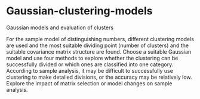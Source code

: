 # Gaussian-clustering-models
Gaussian models and evaluation of clusters

For the sample model of distinguishing numbers, different clustering models are used
and the most suitable dividing point (number of clusters) and the suitable covariance
matrix structure are found. Choose a suitable Gaussian model and use four methods to
explore whether the clustering can be successfully divided or which ones are
classified into one category. According to sample analysis, it may be difficult to
successfully use clustering to make detailed divisions, or the accuracy may be
relatively low. Explore the impact of matrix selection or model changes on sample
analysis.
